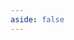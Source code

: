 ```yaml
---
aside: false
---
```


<script setup lang="ts">
import Categories from './index.vue'
</script>

<Categories />
